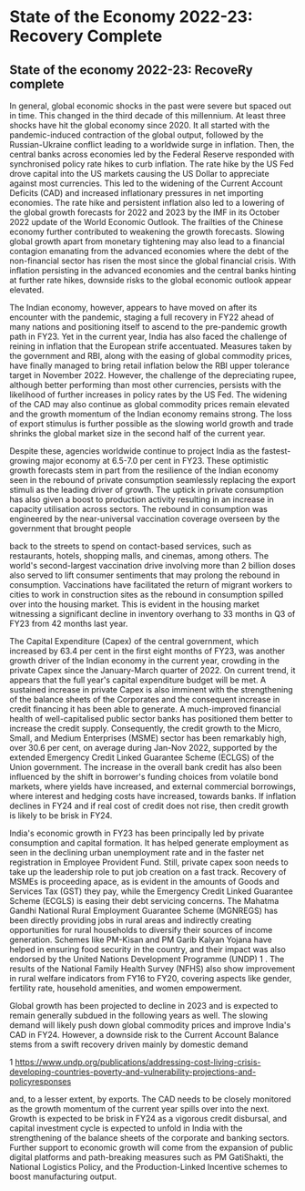 # State of the Economy 2022-23: Recovery Complete

## State of the economy 2022-23: RecoveRy complete

<!-- image -->

In general, global economic shocks in the past were severe but spaced out in time. This changed in the third decade of this millennium. At least three shocks have hit the global economy since 2020.  It all started with the pandemic-induced contraction of the global output, followed by the Russian-Ukraine conflict leading to a worldwide surge in inflation. Then, the central banks across economies led by the Federal Reserve responded with synchronised policy rate hikes to curb inflation. The rate hike by the US Fed drove capital into the US markets causing the US Dollar to appreciate against most currencies. This led to the widening of the Current Account Deficits (CAD) and increased inflationary pressures in net importing economies. The rate hike and persistent inflation also led to a lowering of the global growth forecasts for 2022 and 2023 by the IMF in its October 2022 update of the World Economic Outlook.  The frailties of the Chinese economy further contributed to weakening the growth forecasts. Slowing global growth apart from monetary tightening may also lead to a financial contagion emanating from the advanced economies where the debt of the non-financial sector has risen the most since the global financial crisis. With inflation persisting in the advanced economies and the central banks hinting at further rate hikes, downside risks to the global economic outlook appear elevated.

The Indian economy, however, appears to have moved on after its encounter with the pandemic, staging a full recovery in FY22 ahead of many nations and positioning itself to ascend to the pre-pandemic growth path in FY23. Yet in the current year, India has also faced the challenge of reining in inflation that the European strife accentuated. Measures taken by the government and RBI, along with the easing of global commodity prices, have finally managed to bring retail inflation below the RBI upper tolerance target in November 2022. However, the challenge of the depreciating rupee, although better performing than most other currencies, persists with the likelihood of further increases in policy rates by the US Fed. The widening of the CAD may also continue as global commodity prices remain elevated and the growth momentum of the Indian economy remains strong.  The loss of export stimulus is further possible as the slowing world growth and trade shrinks the global market size in the second half of the current year.

Despite these, agencies worldwide continue to project India as the fastest-growing major economy at  6.5-7.0  per  cent  in  FY23.  These  optimistic  growth  forecasts  stem  in  part from the resilience of the Indian economy seen in the rebound of private consumption seamlessly replacing the export stimuli as the leading driver of growth.  The uptick in private consumption has also given a boost to production activity resulting in an increase in capacity utilisation across sectors. The rebound in consumption was engineered by the near-universal  vaccination  coverage  overseen  by  the  government  that  brought  people

back  to  the  streets  to  spend  on  contact-based  services,  such  as  restaurants,  hotels, shopping  malls,  and  cinemas,  among  others.  The  world's  second-largest  vaccination drive involving more than 2 billion doses also served to lift consumer sentiments that may prolong the rebound in consumption. Vaccinations have facilitated the return of migrant workers to cities to work in construction sites as the rebound in consumption spilled over into the housing market. This is evident in the housing market witnessing a significant decline in inventory overhang to 33 months in Q3 of FY23 from 42 months last year.

The Capital Expenditure (Capex) of the central government, which increased by 63.4 per cent in the first eight months of FY23, was another growth driver of the Indian economy in the current year, crowding in the private Capex since the January-March quarter of 2022. On current trend, it appears that the full year's capital expenditure budget will be met. A sustained increase in private Capex is also imminent with the strengthening of the balance sheets of the Corporates and the consequent increase in credit financing it has been able to generate. A much-improved financial health of well-capitalised public sector banks has positioned them better to increase the credit supply. Consequently, the credit growth to the Micro, Small, and Medium Enterprises (MSME) sector has been remarkably high, over 30.6 per cent, on average during Jan-Nov 2022, supported by the extended Emergency Credit Linked Guarantee Scheme (ECLGS) of the Union government. The increase in the overall bank credit has also been influenced by the shift in borrower's funding choices from volatile bond markets, where yields have increased, and external commercial borrowings, where interest and hedging costs have increased, towards banks. If inflation declines in FY24 and if real cost of credit does not rise, then credit growth is likely to be brisk in FY24.

India's economic growth in FY23 has been principally led by private consumption and capital  formation.  It  has  helped  generate  employment  as  seen  in  the  declining  urban unemployment rate and in the faster net registration in Employee Provident Fund. Still, private  capex  soon  needs  to  take  up  the  leadership  role  to  put  job  creation  on  a  fast track. Recovery of MSMEs is proceeding apace, as is evident in the amounts of Goods and Services Tax (GST) they pay, while the Emergency Credit Linked Guarantee Scheme (ECGLS) is easing their debt servicing concerns. The Mahatma Gandhi National Rural Employment Guarantee Scheme (MGNREGS) has been directly providing jobs in rural areas and indirectly creating opportunities for rural households to diversify their sources of income generation. Schemes like PM-Kisan and PM Garib Kalyan Yojana have helped in  ensuring  food  security  in  the  country,  and  their  impact  was  also  endorsed  by  the United Nations Development Programme (UNDP) 1 . The results of the National Family Health Survey (NFHS) also show improvement in rural welfare indicators from FY16 to  FY20,  covering  aspects  like  gender,  fertility  rate,  household  amenities,  and  women empowerment.

Global growth has been projected to decline in 2023 and is expected to remain generally subdued in the following years as well. The slowing demand will likely push down global commodity prices and improve India's CAD in FY24. However, a downside risk to the Current Account Balance stems from a swift recovery driven mainly by domestic demand

1     https://www.undp.org/publications/addressing-cost-living-crisis-developing-countries-poverty-and-vulnerability-projections-and-policyresponses

and, to a lesser extent, by exports. The CAD needs to be closely monitored as the growth momentum of the current year spills over into the next. Growth is expected to be brisk in FY24 as a vigorous credit disbursal, and capital investment cycle is expected to unfold in India with the strengthening of the balance sheets of the corporate and banking sectors. Further  support  to  economic  growth  will  come  from  the  expansion  of  public  digital platforms and path-breaking measures such as PM GatiShakti, the National Logistics Policy, and the Production-Linked Incentive schemes to boost manufacturing output.